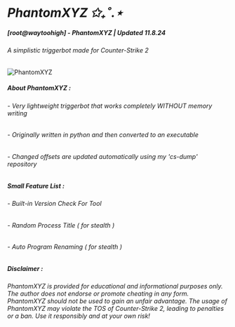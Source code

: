 # *PhantomXYZ ✩₊˚.⋆*
##### *[root@waytoohigh] - PhantomXYZ | Updated 11.8.24*
###### A simplistic triggerbot made for Counter-Strike 2

![PhantomXYZ](https://i.imgur.com/kSjhMTy.png "PhantomXYZ")

##### About PhantomXYZ :
###### - Very lightweight triggerbot that works completely WITHOUT memory writing
###### - Originally written in python and then converted to an executable
###### - Changed offsets are updated automatically using my 'cs-dump' repository

##### Small Feature List :
###### - Built-in Version Check For Tool
###### - Random Process Title ( for stealth )
###### - Auto Program Renaming ( for stealth )

##### Disclaimer :
###### PhantomXYZ is provided for educational and informational purposes only. The author does not endorse or promote cheating in any form. PhantomXYZ should not be used to gain an unfair advantage. The usage of PhantomXYZ may violate the TOS of Counter-Strike 2, leading to penalties or a ban. Use it responsibly and at your own risk!
